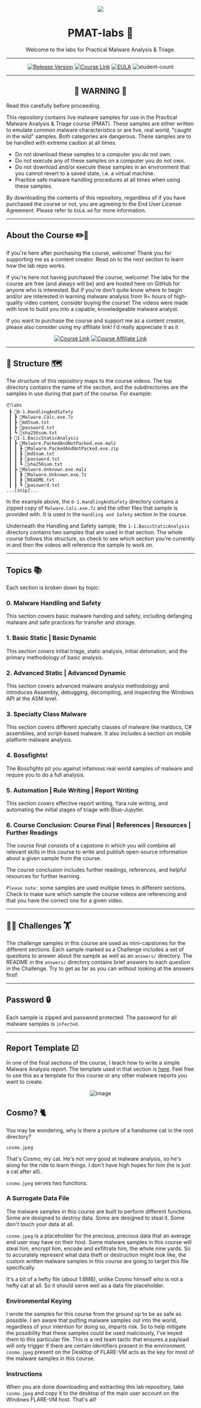 
<p align="center">
  <img src="https://user-images.githubusercontent.com/57866415/135939695-6f2c2ce7-403b-4aab-977f-561d17be73ce.png" />
</p>

<div align="center">

# PMAT-labs 🔬
Welcome to the labs for Practical Malware Analysis &amp; Triage.

---

[![Release Version][img-version-badge]][release] [![Course Link][course]][course-link] [![EULA][img-license-badge]][eula] ![student-count]

---

## 🔴 WARNING 🔴
</div>

Read this carefully before proceeding.

This repository contains live malware samples for use in the Practical Malware Analysis & Triage course (PMAT). These samples are either written to emulate common malware characteristics or are live, real world, "caught in the wild" samples. Both categories are dangerous. These samples are to be handled with extreme caution at all times.

- Do not download these samples to a computer you do not own.
- Do not execute any of these samples on a computer you do not own.
- Do not download and/or execute these samples in an environment that you cannot revert to a saved state, i.e. a virtual machine.
- Practice safe malware handling procedures at all times when using these samples.

By downloading the contents of this repository, regardless of if you have purchased the course or not, you are agreeing to the End User License Agreement. Please refer to `EULA.md` for more information.

---

## About the Course ✏️📕

If you're here after purchasing the course, welcome! Thank you for supporting me as a content creator. Read on to the next section to learn how the lab repo works.

If you're here not having purchased the course, welcome! The labs for the course are free (and always will be) and are hosted here on GitHub for anyone who is interested. But if you're don't quite know where to begin and/or are interested in learning malware analysis from 9+ hours of high-quality video content, consider buying the course! The videos were made with love to build you into a capable, knowledgeable malware analyst.

If you want to purchase the course and support me as a content creator, please also consider using my affiliate link! I'd really appreciate it as it 

<div align="center">
  
[![Course Link][course]][course-link]
[![Course Affiliate Link][course-affil]][course-affil-link]

</div>

---

## 🧭 Structure 🗺️

The structure of this repository maps to the course videos. The top directory contains the name of the section, and the subdirectories are the samples in use during that part of the course. For example:
```
📦labs
 ┣ 📂0-1.HandlingAndSafety
 ┃ ┣ 📜Malware.Calc.exe.7z
 ┃ ┣ 📜md5sum.txt
 ┃ ┣ 📜password.txt
 ┃ ┗ 📜sha256sum.txt
 ┣ 📂1-1.BasicStaticAnalysis
 ┃ ┣ 📂Malware.PackedAndNotPacked.exe.malz
 ┃ ┃ ┣ 📜Malware.PackedAndNotPacked.exe.zip
 ┃ ┃ ┣ 📜md5sum.txt
 ┃ ┃ ┣ 📜password.txt
 ┃ ┃ ┗ 📜sha256sum.txt
 ┃ ┣ 📂Malware.Unknown.exe.malz
 ┃ ┃ ┣ 📜Malware.Unknown.exe.7z
 ┃ ┃ ┣ 📜README.txt
 ┃ ┃ ┗ 📜password.txt
...[snip]...
```

In the example above, the `0-1.HandlingAndSafety` directory contains a zipped copy of `Malware.Calc.exe.7z` and the other files that sample is provided with. It is used in the `Handling and Safety` section in the course. 

Underneath the Handling and Safety sample, the `1-1.BasicStaticAnalysis` directory contains two samples that are used in that section. The whole course follows this structure, so check to see which section you're currently in and then the videos will reference the sample to work on.

---

## Topics 📚

Each section is broken down by topic:

### 0. Malware Handling and Safety

This section covers basic malware handing and safety, including defanging malware and safe practices for transfer and storage.

### 1. Basic Static | Basic Dynamic

This section covers initial triage, static analysis, initial detonation, and the primary methodology of basic analysis.

### 2. Advanced Static | Advanced Dynamic

This section covers advanced malware analysis methodology and introduces Assembly, debugging, decompiling, and inspecting the Windows API at the ASM level.

### 3. Specialty Class Malware

This section covers different specialty classes of malware like maldocs, C# assemblies, and script-based malware. It also includes a section on mobile platform malware analysis.

### 4. Bossfights!

The Bossfights pit you against infamous real world samples of malware and require you to do a full analysis.

### 5. Automation | Rule Writing | Report Writing

This section covers effective report writing, Yara rule writing, and automating the initial stages of triage with Blue-Jupyter.

### 6. Course Conclusion: Course Final | References | Resources | Further Readings

The course final consists of a capstone in which you will combine all relevant skills in this course to write and publish open-source information about a given sample from the course.

The course conclusion includes further readings, references, and helpful resources for further learning.

`Please note:`  some samples are used multiple times in different sections. Check to make sure which sample the course videos are referencing and that you have the correct one for a given video.

---

## 🏋️‍♀️ Challenges 🏋️
The challenge samples in this course are used as mini-capstones for the different sections. Each sample marked as a Challenge includes a set of questions to answer about the sample as well as an `answers/` directory. The README in the `answers/` directory contains brief answers to each question in the Challenge. Try to get as far as you can without looking at the answers first!

---

## Password 🔒
Each sample is zipped and password protected. The password for all malware samples is `infected`.

---

## Report Template ☑
In one of the final sections of the course, I teach how to write a simple Malware Analysis report. The template used in that section is [here](https://github.com/HuskyHacks/PMAT-labs/raw/main/labs/5-3.ReportWriting/ReportTemplate.docx). Feel free to use this as a template for this course or any other malware reports you want to create.

<div align="center">

  ![image](https://user-images.githubusercontent.com/57866415/137550867-19bc0ce1-5ad7-43ff-94ec-29fbc7719d7a.png)

</div>

## Cosmo? 🐈
You may be wondering, why is there a picture of a handsome cat in the root directory?
```
cosmo.jpeg
```
That's Cosmo, my cat. He's not very good at malware analysis, so he's along for the ride to learn things. I don't have high hopes for him (he is just a cat after all).

`cosmo.jpeg` serves two functions.

### A Surrogate Data File

The malware samples in this course are built to perform different functions. Some are designed to destroy data. Some are designed to steal it. Some don't touch your data at all.

`cosmo.jpeg` is a placeholder for the precious, precious data that an average end user may have on their host. Some malware samples in this course will steal him, encrypt him, encode and exfiltrate him, the whole nine yards. So to accurately represent what data theft or destruction might look like, the custom written malware samples in this course are going to target this file specifically.

It's a bit of a hefty file (about 1.6MB), unlike Cosmo himself who is not a hefty cat at all. So it should serve well as a data file placeholder.

### Environmental Keying

I wrote the samples for this course from the ground up to be as safe as possible. I am aware that putting malware samples out into the world, regardless of your intention for doing so, imparts risk. So to help mitigate the possibility that these samples could be used maliciously, I've keyed them to this particular file. This is a red team tactic that ensures a payload will only trigger if there are certain identifiers present in the environment. `cosmo.jpeg` present on the Desktop of FLARE-VM acts as the key for most of the malware samples in this course.

### Instructions
When you are done downloading and extracting this lab repository, take `cosmo.jpeg` and copy it to the desktop of the main user account on the Windows FLARE-VM host. That's all!



<!--
Links
-->

[release]:https://github.com/HuskyHacks/PMAT-labs/releases/
[repo]:https://github.com/HuskyHacks/PMAT-labs/ "PMAT-lab repo ➶"
[eula]:https://github.com/HuskyHacks/PMAT-labs/blob/main/EULA.md "EULA ➶"
[course-link]: https://academy.tcm-sec.com/p/practical-malware-analysis-triage
[course-affil-link]: https://academy.tcm-sec.com/p/practical-malware-analysis-triage/?affcode=770707_llmpidil

<!--
Badges
-->

[students]:https://img.shields.io/github/downloads/HuskyHacks/PMAT-labs/total?label=Students&style=for-the-badge
[course]:https://img.shields.io/badge/Course-Available%20Now!-green?style=for-the-badge
[course-affil]:https://img.shields.io/badge/Course-Affiliate%20Link-orange?style=for-the-badge
[img-version-badge]:https://img.shields.io/badge/Version-1.1%20%7C%20Jan%202022-blue?style=for-the-badge
[lastcommit]:https://img.shields.io/github/last-commit/HuskyHacks/PMAT-labs?style=for-the-badge
[img-license-badge]:https://img.shields.io/badge/license-eula-367588.svg?style=for-the-badge
[student-count]:https://img.shields.io/badge/Students-2K+-orange?style=for-the-badge
